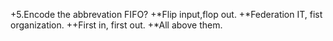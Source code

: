 +5.Encode the abbrevation FIFO?
+*Flip input,flop out.
+*Federation IT, fist organization.
++First in, first out.
+*All above them.
